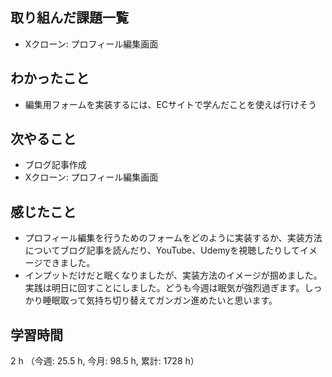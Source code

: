 ## 取り組んだ課題一覧
- Xクローン: プロフィール編集画面

## わかったこと
- 編集用フォームを実装するには、ECサイトで学んだことを使えば行けそう
    
## 次やること
- ブログ記事作成
- Xクローン: プロフィール編集画面

## 感じたこと
- プロフィール編集を行うためのフォームをどのように実装するか、実装方法についてブログ記事を読んだり、YouTube、Udemyを視聴したりしてイメージできました。
- インプットだけだと眠くなりましたが、実装方法のイメージが掴めました。実践は明日に回すことにしました。どうも今週は眠気が強烈過ぎます。しっかり睡眠取って気持ち切り替えてガンガン進めたいと思います。
    
## 学習時間
2 h （今週: 25.5 h, 今月: 98.5 h, 累計: 1728 h）